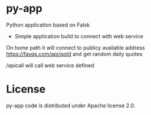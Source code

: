 # py-app
Python application based on Falsk

- Simple application build to connect with web service

On home path it will connect to publicy available address
https://favqs.com/api/qotd
and get random  daily quotes

/apicall
will call web service defined 



# License
py-app code is distributed under Apache license 2.0.



